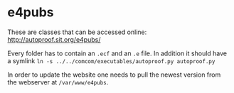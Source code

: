 # e4pubs

These are classes that can be accessed online: http://autoproof.sit.org/e4pubs/

Every folder has to contain an `.ecf` and an `.e` file.
In addition it should have a symlink `ln -s ../../comcom/executables/autoproof.py autoproof.py`

In order to update the website one needs to pull the newest version from the webserver at `/var/www/e4pubs`.